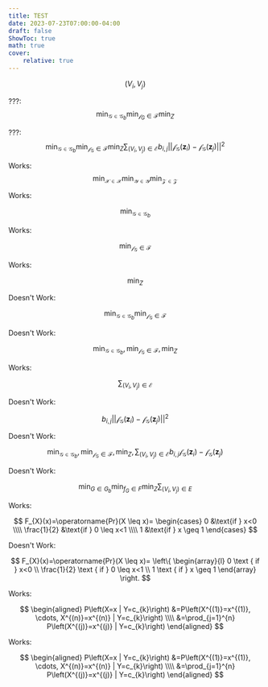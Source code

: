 ```yaml
---
title: TEST
date: 2023-07-23T07:00:00-04:00
draft: false
ShowToc: true
math: true
cover:
    relative: true
---
```

$$
(V_i, V_j)
$$

???:
$$
\min_{\mathcal{G} \in \mathcal{G}_{b}}{} \min_{\mathcal{f}_G \in \mathcal{F}}{} \min_{Z}{}
$$

???:
$$
\min_{\mathcal{G} \in \mathcal{G}_{b}}{} \min_{\mathcal{f}_{\mathcal{G}} \in \mathcal{F}}{} \min_{Z}{} \sum_{(V_i, V_j) \in \mathcal{E}} b_{i,j} {|| \mathcal{f}_{\mathcal{G}}(\mathbf{z}_i)-\mathcal{f}_{\mathcal{G}}(\mathbf{z}_{j}) ||}^2
$$

Works:
$$
\min_{\mathcal{X} \in \mathcal{X}}{} \min_{\mathcal{Y} \in \mathcal{Y}}{} \min_{\mathcal{Z} \in \mathcal{Z}}{}
$$

Works:

$$
\min_{\mathcal{G} \in \mathcal{G}_{b}}
$$

Works:

$$
\min_{\mathcal{f}_{\mathcal{G}} \in \mathcal{F}}
$$

Works:

$$
\min_{Z}
$$

Doesn't Work:

$$
\min_{\mathcal{G} \in \mathcal{G}_{b}}
\min_{\mathcal{f}_{\mathcal{G}} \in \mathcal{F}}
$$

Doesn't Work:

$$
\min_{\mathcal{G} \in \mathcal{G}_{b}},
\min_{\mathcal{f}_{\mathcal{G}} \in \mathcal{F}},
\min_{Z}
$$

Works:

$$
 \sum_{(V_i, V_j) \in \mathcal{E}}
$$

Doesn't Work:

$$
b_{i,j} ||\mathcal{f}_{\mathcal{G}}(\mathbf{z}_i)-\mathcal{f}_{\mathcal{G}}(\mathbf{z}_{j})||^2
$$

Doesn't Work:

$$
\min_{\mathcal{G} \in \mathcal{G}_{b}}, \min_{\mathcal{f}_{\mathcal{G}} \in \mathcal{F}}, \min_{Z}, \sum_{(V_i, V_j) \in \mathcal{E}} b_{i,j} \mathcal{f}_{\mathcal{G}}(\mathbf{z}_i)-\mathcal{f}_{\mathcal{G}}(\mathbf{z}_{j})
$$

Doesn't Work:

$$
\begin{equation}
\operatorname{min}_{G \in G_{b}} \operatorname{min}_{f_{G} \in F} \operatorname{min}_{Z} \sum_{(V_i, V_j) \in E}
\end{equation}
$$

Works:

$$
F_{X}(x)=\operatorname{Pr}(X \leq x)= \begin{cases} 
0 &\text{if } x<0 \\\\ 
\frac{1}{2} &\text{if } 0 \leq x<1 \\\\ 
1 &\text{if } x \geq 1 \end{cases}
$$

Doesn't Work:

$$
F_{X}(x)=\operatorname{Pr}(X \leq x)= 
\left\{ \begin{array}{l}
0 \text { if } x<0 \\
\frac{1}{2} \text { if } 0 \leq x<1 \\
1 \text { if } x \geq 1
\end{array} \right.
$$

Works:

$$
\begin{aligned}
P\left(X=x | Y=c_{k}\right) &=P\left(X^{(1)}=x^{(1)}, \cdots, X^{(n)}=x^{(n)} | Y=c_{k}\right) \\\\ 
&=\prod_{j=1}^{n} P\left(X^{(j)}=x^{(j)} | Y=c_{k}\right)
\end{aligned}
$$

Works:

$$
\begin{aligned} P\left(X=x | Y=c_{k}\right) &=P\left(X^{(1)}=x^{(1)}, \cdots, X^{(n)}=x^{(n)} | Y=c_{k}\right) \\\\ 
&=\prod_{j=1}^{n} P\left(X^{(j)}=x^{(j)} | Y=c_{k}\right) \end{aligned}
$$